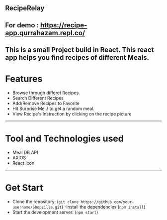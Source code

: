 ## RecipeRelay
For demo : https://recipe-app.qurrahazam.repl.co/
---
This is a small Project build in React. This react app helps you find recipes of different Meals. 
---
# Features
* Browse through differet Recipes.
* Search Different Recipes
* Add/Remove Recipes to Favorite
* Hit Surprise Me..! to get a random meal.
* View Recipe's Instruction by clicking on the recipe picture
 ---
# Tool and Technologies used
* Meal DB API
* AXIOS
* React Icon
 ---
# Get Start
- Clone the repository:
(```git clone https://github.com/your-username/Shopzilla.git```)
-Install the dependencies
(```npm install```)
- Start the development server:
(```npm start```)
